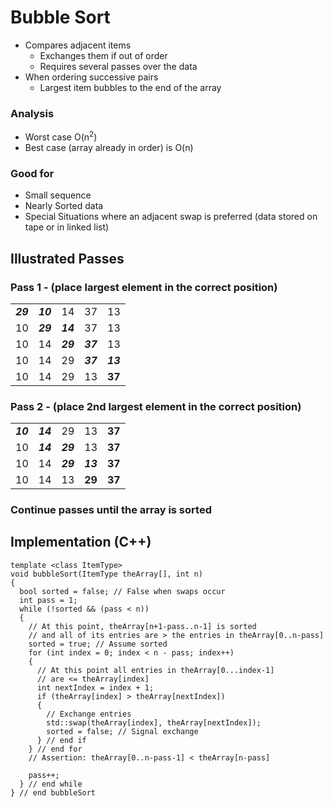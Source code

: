 # Bubble Sort
- Compares adjacent items
  - Exchanges them if out of order
  - Requires several passes over the data
- When ordering successive pairs
  - Largest item bubbles to the end of the array
### Analysis
- Worst case O(n<sup>2</sup>)
- Best case (array already in order) is O(n)
### Good for
- Small sequence
- Nearly Sorted data
- Special Situations where an adjacent swap is preferred (data stored on tape or in linked list)

## Illustrated Passes
### Pass 1 - (place largest element in the correct position)
<table>
<tr>
    <td><i><strong>29</strong></i></td> <td><i><strong>10</strong></i></td> <td>14</td> <td>37</td> <td>13</td>
</tr>
<tr>
    <td>10</td> <td><i><strong>29</strong></i></td> <td><i><strong>14</strong></i></td> <td>37</td> <td>13</td>
</tr>
<tr>
    <td>10</td> <td>14</td> <td><i><strong>29</strong></i></td> <td><i><strong>37</strong></i></td> <td>13</td>
</tr>
<tr>
    <td>10</td> <td>14</td> <td>29</td> <td><i><strong>37</strong></i></td> <td><i><strong>13</strong></i></td>
</tr>
<tr>
    <td>10</td> <td>14</td> <td>29</td> <td>13</td> <td><strong>37</strong></td>
</tr>
</table>

### Pass 2 - (place 2nd largest element in the correct position)
<table>
<tr>
    <td><i><strong>10</strong></i></td> <td><i><strong>14</strong></i></td> <td>29</td> <td>13</td> <td><strong>37</strong></td>
</tr>
<tr>
    <td>10</td> <td><i><strong>14</strong></i></td> <td><i><strong>29</strong></i></td> <td>13</td> <td><strong>37</strong></td>
</tr>
<tr>
    <td>10</td> <td>14</td> <td><i><strong>29</strong></i></td> <td><i><strong>13</strong></i></td> <td><strong>37</strong></td>
</tr>
<tr>
    <td>10</td> <td>14</td> <td>13</td> <td><strong>29</strong></td> <td><strong>37</strong></td>
</tr>
</table>

### Continue passes until the array is sorted

## Implementation (C++)
```
template <class ItemType>
void bubbleSort(ItemType theArray[], int n)
{
  bool sorted = false; // False when swaps occur
  int pass = 1;
  while (!sorted && (pass < n))
  {
    // At this point, theArray[n+1-pass..n-1] is sorted
    // and all of its entries are > the entries in theArray[0..n-pass]
    sorted = true; // Assume sorted
    for (int index = 0; index < n - pass; index++)
    {
      // At this point all entries in theArray[0...index-1]
      // are <= theArray[index]
      int nextIndex = index + 1;
      if (theArray[index] > theArray[nextIndex])
      {
        // Exchange entries
        std::swap(theArray[index], theArray[nextIndex]);
        sorted = false; // Signal exchange
      } // end if
    } // end for
    // Assertion: theArray[0..n-pass-1] < theArray[n-pass]

    pass++;
  } // end while
} // end bubbleSort
```
